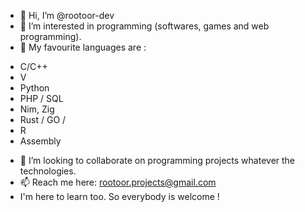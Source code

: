- 👋 Hi, I’m @rootoor-dev
- 👀 I’m interested in programming (softwares, games and web programming).
- 🌱 My favourite languages are :
 * C/C++ 
 * V
 * Python
 * PHP / SQL
 * Nim, Zig
 * Rust / GO /
 * R
 * Assembly
- 💞️ I’m looking to collaborate on programming projects whatever the technologies.
- 📫 Reach me here: rootoor.projects@gmail.com
- I'm here to learn too. So everybody is welcome !

<!---
rootoor-dev/rootoor-dev is a ✨ special ✨ repository because its `README.md` (this file) appears on your GitHub profile.
You can click the Preview link to take a look at your changes.
--->
